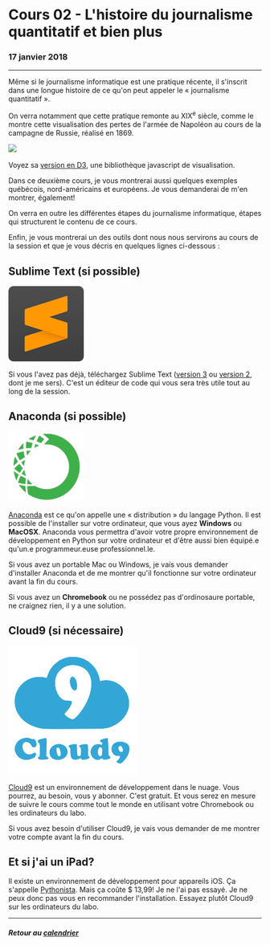 # Cours 02 - L'histoire du journalisme quantitatif et bien plus

### 17 janvier 2018

---

Même si le journalisme informatique est une pratique récente, il s'inscrit dans une longue histoire de ce qu'on peut appeler le «&nbsp;journalisme quantitatif&nbsp;».

On verra notamment que cette pratique remonte au XIX<sup>e</sup> siècle, comme le montre cette visualisation des pertes de l'armée de Napoléon au cours de la campagne de Russie, réalisé en 1869.

[![](https://upload.wikimedia.org/wikipedia/commons/2/29/Minard.png)](https://upload.wikimedia.org/wikipedia/commons/2/29/Minard.png)

Voyez sa [version en D3](http://benschmidt.org/D3-trail/minard.html), une bibliothèque javascript de visualisation.

Dans ce deuxième cours, je vous montrerai aussi quelques exemples québécois, nord-américains et européens. Je vous demanderai de m'en montrer, également!

On verra en outre les différentes étapes du journalisme informatique, étapes qui structurent le contenu de ce cours.

Enfin, je vous montrerai un des outils dont nous nous servirons au cours de la session et que je vous décris en quelques lignes ci-dessous&nbsp;:

## Sublime Text (si possible)

[![](/assets/sublimetext3.png)](https://www.sublimetext.com/3)

Si vous l'avez pas déjà, téléchargez Sublime Text ([version 3](https://www.sublimetext.com/3) ou [version 2](https://www.sublimetext.com/2), dont je me sers). C'est un éditeur de code qui vous sera très utile tout au long de la session.

## Anaconda (si possible)

[![](/assets/anaconda.png)](https://www.anaconda.com/)

[Anaconda](https://www.anaconda.com/download) est ce qu'on appelle une «&nbsp;distribution&nbsp;» du langage Python. Il est possible de l'installer sur votre ordinateur, que vous ayez **Windows** ou **MacOSX**. Anaconda vous permettra d'avoir votre propre environnement de développement en Python sur votre ordinateur et d'être aussi bien équipé.e qu'un.e programmeur.euse professionnel.le.

Si vous avez un portable Mac ou Windows, je vais vous demander d'installer Anaconda et de me montrer qu'il fonctionne sur votre ordinateur avant la fin du cours.

Si vous avez un **Chromebook** ou ne possédez pas d'ordinosaure portable, ne craignez rien, il y a une solution.

## Cloud9 (si nécessaire)

[![](/assets/c9.png)](http://c9.io)

[Cloud9](http://c9.io) est un environnement de développement dans le nuage. Vous pourrez, au besoin, vous y abonner. C'est gratuit. Et vous serez en mesure de suivre le cours comme tout le monde en utilisant votre Chromebook ou les ordinateurs du labo.

Si vous avez besoin d'utiliser Cloud9, je vais vous demander de me montrer votre compte avant la fin du cours.

## Et si j'ai un iPad?

Il existe un environnement de développement pour appareils iOS. Ça s'appelle [Pythonista](http://omz-software.com/pythonista/index.html). Mais ça coûte $&nbsp;13,99! Je ne l'ai pas essayé. Je ne peux donc pas vous en recommander l'installation. Essayez plutôt Cloud9 sur les ordinateurs du labo.

---

##### Retour au [calendrier](/calendrier.md)